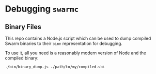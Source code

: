 # Debugging `swarmc`

## Binary Files
This repo contains a Node.js script which can be used to dump compiled Swarm binaries to their `binn` representation for debugging.

To use it, all you need is a reasonably modern version of Node and the compiled binary:

```shell
./bin/binary_dump.js ./path/to/my/compiled.sbi
```
